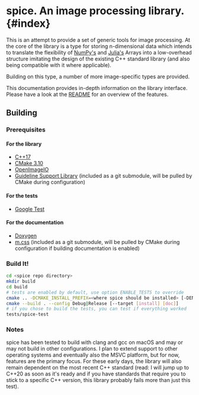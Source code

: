 # spice. An image processing library. {#index}

This is an attempt to provide a set of generic tools for image processing. At the core of the library is a type for storing n-dimensional data which intends to translate the flexibility of [NumPy's](https://docs.scipy.org/doc/numpy/reference/generated/numpy.array.html) and [Julia's](https://docs.julialang.org/en/v1/manual/arrays/) Arrays into a low-overhead structure imitating the design of the existing C++ standard library (and also being compatible with it where applicable).

Building on this type, a number of more image-specific types are provided.

This documentation provides in-depth information on the library interface. Please have a look at the [README](https://github.com/janhett/spice) for an overview of the features.

## Building

### Prerequisites

#### For the library

- [C++17](https://en.cppreference.com/w/cpp/compiler_support)
- [CMake 3.10](https://cmake.org/)
- [OpenImageIO](https://github.com/OpenImageIO/oiio)
- [Guideline Support Library](https://github.com/microsoft/GSL) (included as a git submodule, will be pulled by CMake during configuration)

#### For the tests

- [Google Test](https://github.com/google/googletest)

#### For the documentation

- [Doxygen](http://www.doxygen.nl/)
- [m.css](https://github.com/mosra/m.css) (included as a git submodule, will be pulled by CMake during configuration if building documentation is enabled)

### Build It!

```bash
cd <spice repo directory>
mkdir build
cd build
# tests are enabled by default, use option ENABLE_TESTS to override
cmake .. -DCMAKE_INSTALL_PREFIX=<where spice should be installed> [-DENABLE_TESTS=OFF|ON] [-DENABLE_DOCS=OFF|ON]
cmake --build . --config Debug|Release [--target [install] [doc]]
# if you chose to build the tests, you can test if everything worked
tests/spice-test
```

### Notes

spice has been tested to build with clang and gcc on macOS and may or may not build in other configurations. I plan to extend support to other operating systems and eventually also the MSVC platform, but for now, features are the primary focus. For these early days, the library will also remain dependent on the most recent C++ standard (read: I will jump up to C++20 as soon as it's ready and if you have standards that require you to stick to a specific C++ version, this library probably fails more than just this test).